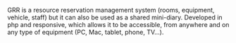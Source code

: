 GRR is a resource reservation management system (rooms, equipment, vehicle, staff) but it can also be used as a shared mini-diary. Developed in php and responsive, which allows it to be accessible, from anywhere and on any type of equipment (PC, Mac, tablet, phone, TV...).
